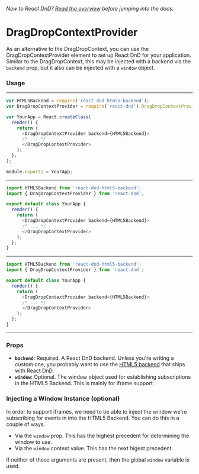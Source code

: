 *New to React DnD? [Read the overview](docs-overview.html) before jumping into the docs.*

DragDropContextProvider
=========================

As an alternative to the DragDropContext, you can use the DragDropContextProvider element
to set up React DnD for your application. Similar to the DragDropContext, this may be
injected with a backend via the `backend` prop, but it also can be injected with a `window` object.

### Usage

-------------------
```js
var HTML5Backend = require('react-dnd-html5-backend');
var DragDropContextProvider = require('react-dnd').DragDropContextProvider;

var YourApp = React.createClass(
  render() {
    return (
      <DragDropContextProvider backend={HTML5Backend}>
      /* ... */
      </DragDropContextProvider>
    );
  };
);

module.exports = YourApp;
```
-------------------
```js
import HTML5Backend from 'react-dnd-html5-backend';
import { DragDropContextProvider } from 'react-dnd';

export default class YourApp {
  render() {
    return (
      <DragDropContextProvider backend={HTML5Backend}>
      /* ... */
      </DragDropContextProvider>
    );
  };
}

```
-------------------
```js
import HTML5Backend from 'react-dnd-html5-backend';
import { DragDropContextProvider } from 'react-dnd';

export default class YourApp {
  render() {
    return (
      <DragDropContextProvider backend={HTML5Backend}>
      /* ... */
      </DragDropContextProvider>
    );
  };
}
```
-------------------

### Props

* **`backend`**: Required. A React DnD backend. Unless you're writing a custom one, you probably want to use the [HTML5 backend](docs-html5-backend.html) that ships with React DnD.
* **`window`**: Optional. The window object used for establishing subscriptions in the HTML5 Backend. This is mainly for iframe support.

### Injecting a Window Instance (optional)
In order to support iframes, we need to be able to inject the window we're subscribing for events in into the HTML5 Backend. You can do this in a couple of ways.

* Via the `window` prop. This has the highest precedent for determining the window to use.
* Via the `window` context value. This has the next higest precedent.

If neither of these arguments are present, then the global `window` variable is used.
